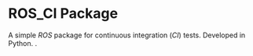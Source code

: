 # ROS_CI Package
A simple _ROS_ package for continuous integration (_CI_) tests. Developed in Python.
.
